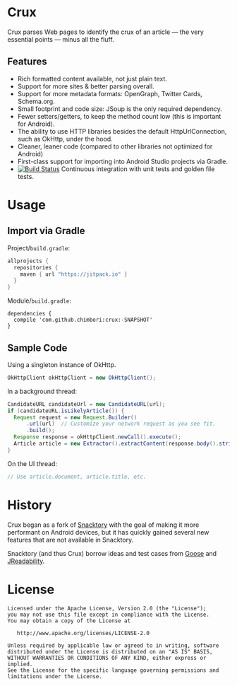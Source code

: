 # Crux

Crux parses Web pages to identify the crux of an article — the very essential points — minus all the fluff.

## Features

- Rich formatted content available, not just plain text.
- Support for more sites & better parsing overall.
- Support for more metadata formats: OpenGraph, Twitter Cards, Schema.org.
- Small footprint and code size: JSoup is the only required dependency.
- Fewer setters/getters, to keep the method count low (this is important for Android).
- The ability to use HTTP libraries besides the default HttpUrlConnection, such as OkHttp, under the hood.
- Cleaner, leaner code (compared to other libraries not optimized for Android)
- First-class support for importing into Android Studio projects via Gradle.
- [![Build Status](https://travis-ci.org/chimbori/crux.svg?branch=master)](https://travis-ci.org/chimbori/crux) Continuous integration with unit tests and golden file tests.  

# Usage
 
## Import via Gradle

Project/`build.gradle`:
```groovy
allprojects {
  repositories {
    maven { url "https://jitpack.io" }
  }
}
```

Module/`build.gradle`:
```
dependencies {
  compile 'com.github.chimbori:crux:-SNAPSHOT'
}
```

## Sample Code

Using a singleton instance of OkHttp.
```java
OkHttpClient okHttpClient = new OkHttpClient();
```

In a background thread:
```java
CandidateURL candidateUrl = new CandidateURL(url); 
if (candidateURL.isLikelyArticle()) {
  Request request = new Request.Builder()
      .url(url)  // Customize your network request as you see fit.
      .build();
  Response response = okHttpClient.newCall().execute();
  Article article = new Extractor().extractContent(response.body().string());
}
```

On the UI thread:
```java
// Use article.document, article.title, etc.
```

# History

Crux began as a fork of [Snacktory](http://github.com/karussell/snacktory) with the goal of making it more performant on Android devices, 
but it has quickly gained several new features that are not available in Snacktory.   

Snacktory (and thus Crux) borrow ideas and test cases from [Goose](https://github.com/GravityLabs/goose) 
and [JReadability](https://github.com/ifesdjeen/jReadability).

# License

    Licensed under the Apache License, Version 2.0 (the "License");
    you may not use this file except in compliance with the License.
    You may obtain a copy of the License at

       http://www.apache.org/licenses/LICENSE-2.0

    Unless required by applicable law or agreed to in writing, software
    distributed under the License is distributed on an "AS IS" BASIS,
    WITHOUT WARRANTIES OR CONDITIONS OF ANY KIND, either express or implied.
    See the License for the specific language governing permissions and
    limitations under the License.
